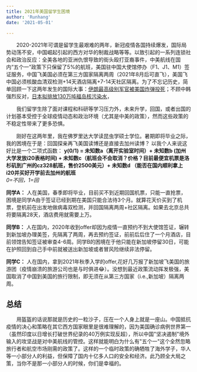 ```yaml
---
title: 2021年美国留学生困境
author: 'Runhang'
date: '2021-05-01'

---
```


&emsp;&emsp;2020-2021年可谓是留学生最艰难的两年，新冠疫情各国持续爆发，国际局势动荡不安，中国崛起引起的西方对华的制裁战略等等。以致引起的一系列连锁社会和政治反应：全美各地的亚洲仇恨导致的街头殴打亚裔事件，中美航线在国内“五个一”政策下只保留了5%的航班，美国驻中国大使馆停办（F1、J1、M1）签证服务，中国飞美国必须在第三方国家隔离两周（2021年8月后可直飞），美国飞中国必须核酸血清双检测+14天酒店隔离+7-14天社区隔离。为了不忘记历史，简单回顾一下这两年发生的国际大事：[伊朗最高级别军官被美国炸弹投死](https://www.bbc.com/news/world-middle-east-50979463)；不顾中韩强烈反对，[日本拟排放130万吨福岛核污染水](https://www.bbc.com/news/world-asia-56728068)，

&emsp;&emsp;我们留学生除了面对课程和科研等学习压力外，未来升学，回国，或者出国的计划基本受控于全球疫情动态和政治环境（尤其是中美的政策），然而这些政策的不稳定性带来了更多恐惧。

&emsp;&emsp;刚好在这两年里，我在佛罗里达大学读昆虫学硕士学位。暑期即将毕业之际，我的困境在于是：回国探亲再飞美国读博还是直接去加州读博？ 以我个人来说这好比是一个二项式函数： **y(0/1) = 未知数a（离开实验室时间）+ 未知数b (加州大学发放i20表格时间) + 未知数c（航班会不会取消？价格？目前最便宜机票是洛杉矶到广州的cz328航班，售价2500美元）+ 未知数d （能否在国内顺利拿上i20并买好开学前去加州的航班**
</br>*0=不回，1=回*

**同学A：** 人在美国，春季即将毕业，目前买不到近期回国机票，只能一直抢票，困境是同学A由于签证已经到期在美国只能合法待3个月。就算花天价买到了机票，登机前在出发地做病毒双检测，并回国隔离两周+社区隔离。如果去北京总共将要隔离28天，酒店费用就需要上万。

**同学B：** 人在国内，2020年收到offer却因为疫情一直预约不到大使馆签证，辗转到新加坡办理美签，先隔离了两周，再去预约签证，前前后后住了一个月酒店，目前领馆告知签证被审查4-6周。同学B的困境在于他只能在新加坡停留30日，可能在护照回到自己手中前就被送出新加坡或者冒风险继续非法停留。

**同学C：** 人在国内，拿到2021年秋季入学的offer,花好几万报了新加坡飞美国的旅游团（疫情崩溃的旅游公司也是与时俱进😂）。没想到最近政策流动挥发极强，美国取消了中国到美国的旅行限制，即无须在从第三方国家（i.e.,新加坡）隔离两周。

## 总结
&emsp;&emsp;用盔盔的话说那就是历史的一粒沙子，压在一个人身上就是一座山。中国抵抗疫情的决心和策略在其它西方国家眼里是很难理解的，因为美国确诊病例世界第一（虽然印度以日增长打破世界纪录的40万例实现反超），所以中国"坚决遏制"境外输入的攻坚战是对中美航线的管控。这样就能明白为什么有"五个一"这个全然忽略旅行者和航空市场刚需的政策了。这样的一个临时政策的确牺牲了海外学子，华人等一小部分人的利益，但保障了国内十亿多人口的安全和经济。此乃顾全大局之策，当你不是那一小部分人的时候，你们是幸福的。
